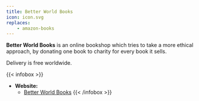 ```yaml
---
title: Better World Books
icon: icon.svg
replaces: 
    - amazon-books
---
```


**Better World Books** is an online bookshop which tries to take a more ethical approach, by donating one book to charity for every book it sells.

Delivery is free worldwide.

{{< infobox >}}
- **Website:** 
    - [Better World Books](https://www.betterworldbooks.com/)
{{< /infobox >}}